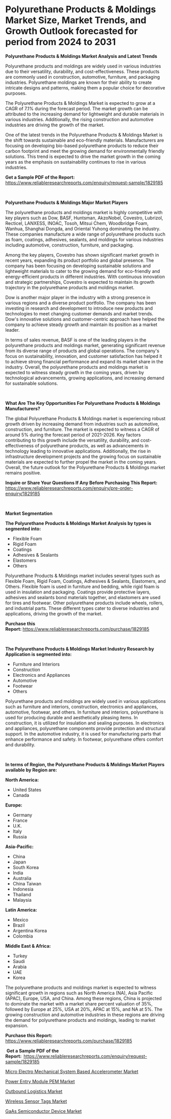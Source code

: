 <p><h1>Polyurethane Products & Moldings Market Size, Market Trends, and Growth Outlook forecasted for period from 2024 to 2031</h1></p><p><strong>Polyurethane Products & Moldings Market Analysis and Latest Trends</strong></p>
<p><p>Polyurethane products and moldings are widely used in various industries due to their versatility, durability, and cost-effectiveness. These products are commonly used in construction, automotive, furniture, and packaging industries. Polyurethane moldings are known for their ability to create intricate designs and patterns, making them a popular choice for decorative purposes.</p><p>The Polyurethane Products & Moldings Market is expected to grow at a CAGR of 7.1% during the forecast period. The market growth can be attributed to the increasing demand for lightweight and durable materials in various industries. Additionally, the rising construction and automotive industries are driving the growth of the market.</p><p>One of the latest trends in the Polyurethane Products & Moldings Market is the shift towards sustainable and eco-friendly materials. Manufacturers are focusing on developing bio-based polyurethane products to reduce their carbon footprint and meet the growing demand for environmentally friendly solutions. This trend is expected to drive the market growth in the coming years as the emphasis on sustainability continues to rise in various industries.</p></p>
<p><strong>Get a Sample PDF of the Report:&nbsp;</strong> <a href="https://www.reliableresearchreports.com/enquiry/request-sample/1829185">https://www.reliableresearchreports.com/enquiry/request-sample/1829185</a></p>
<p>&nbsp;</p>
<p><strong>Polyurethane Products & Moldings Major Market Players</strong></p>
<p><p>The polyurethane products and moldings market is highly competitive with key players such as Dow, BASF, Huntsman, AkzoNobel, Covestro, Lubrizol, Recticel, LANXESS, INOAC, Tosoh, Mitsui Chem, Woodbridge Foam, Wanhua, Shanghai Dongda, and Oriental Yuhong dominating the industry. These companies manufacture a wide range of polyurethane products such as foam, coatings, adhesives, sealants, and moldings for various industries including automotive, construction, furniture, and packaging.</p><p>Among the key players, Covestro has shown significant market growth in recent years, expanding its product portfolio and global presence. The company has been focusing on developing sustainable solutions and lightweight materials to cater to the growing demand for eco-friendly and energy-efficient products in different industries. With continuous innovation and strategic partnerships, Covestro is expected to maintain its growth trajectory in the polyurethane products and moldings market.</p><p>Dow is another major player in the industry with a strong presence in various regions and a diverse product portfolio. The company has been investing in research and development to introduce new products and technologies to meet changing customer demands and market trends. Dow's innovative solutions and customer-centric approach have helped the company to achieve steady growth and maintain its position as a market leader.</p><p>In terms of sales revenue, BASF is one of the leading players in the polyurethane products and moldings market, generating significant revenue from its diverse range of products and global operations. The company's focus on sustainability, innovation, and customer satisfaction has helped it to achieve strong financial performance and expand its market share in the industry. Overall, the polyurethane products and moldings market is expected to witness steady growth in the coming years, driven by technological advancements, growing applications, and increasing demand for sustainable solutions.</p></p>
<p>&nbsp;</p>
<p><strong>What Are The Key Opportunities For Polyurethane Products & Moldings Manufacturers?</strong></p>
<p><p>The global Polyurethane Products & Moldings market is experiencing robust growth driven by increasing demand from industries such as automotive, construction, and furniture. The market is expected to witness a CAGR of around 5% during the forecast period of 2021-2026. Key factors contributing to this growth include the versatility, durability, and cost-effectiveness of polyurethane products, as well as advancements in technology leading to innovative applications. Additionally, the rise in infrastructure development projects and the growing focus on sustainable materials are expected to further propel the market in the coming years. Overall, the future outlook for the Polyurethane Products & Moldings market remains positive.</p></p>
<p><strong>Inquire or Share Your Questions If Any Before Purchasing This Report:</strong> <a href="https://www.reliableresearchreports.com/enquiry/pre-order-enquiry/1829185">https://www.reliableresearchreports.com/enquiry/pre-order-enquiry/1829185</a></p>
<p>&nbsp;</p>
<p><strong>Market Segmentation</strong></p>
<p><strong>The Polyurethane Products & Moldings Market Analysis by types is segmented into:</strong></p>
<p><ul><li>Flexible Foam</li><li>Rigid Foam</li><li>Coatings</li><li>Adhesives & Sealants</li><li>Elastomers</li><li>Others</li></ul></p>
<p><p>Polyurethane Products & Moldings market includes several types such as Flexible Foam, Rigid Foam, Coatings, Adhesives & Sealants, Elastomers, and Others. Flexible foam is used in furniture and bedding, while rigid foam is used in insulation and packaging. Coatings provide protective layers, adhesives and sealants bond materials together, and elastomers are used for tires and footwear. Other polyurethane products include wheels, rollers, and industrial parts. These different types cater to diverse industries and applications, driving the growth of the market.</p></p>
<p><strong>Purchase this Report:&nbsp;</strong><a href="https://www.reliableresearchreports.com/purchase/1829185">https://www.reliableresearchreports.com/purchase/1829185</a></p>
<p>&nbsp;</p>
<p><strong>The Polyurethane Products & Moldings Market Industry Research by Application is segmented into:</strong></p>
<p><ul><li>Furniture and Interiors</li><li>Construction</li><li>Electronics and Appliances</li><li>Automotive</li><li>Footwear</li><li>Others</li></ul></p>
<p><p>Polyurethane products and moldings are widely used in various applications such as furniture and interiors, construction, electronics and appliances, automotive, footwear, and others. In furniture and interiors, polyurethane is used for producing durable and aesthetically pleasing items. In construction, it is utilized for insulation and sealing purposes. In electronics and appliances, polyurethane components provide protection and structural support. In the automotive industry, it is used for manufacturing parts that enhance performance and safety. In footwear, polyurethane offers comfort and durability.</p></p>
<p>&nbsp;</p>
<p><strong>In terms of Region, the Polyurethane Products & Moldings Market Players available by Region are:</strong></p>
<p>
    <p> <strong> North America: </strong>
        <ul>
            <li>United States</li>
            <li>Canada</li>
        </ul>
        </p> 
    <p> <strong> Europe: </strong>
        <ul>
            <li>Germany</li>
            <li>France</li>
            <li>U.K.</li>
            <li>Italy</li>
            <li>Russia</li>
        </ul>
        </p> 
    <p> <strong> Asia-Pacific: </strong>
        <ul>
            <li>China</li>
            <li>Japan</li>
            <li>South Korea</li>
            <li>India</li>
            <li>Australia</li>
            <li>China Taiwan</li>
            <li>Indonesia</li>
            <li>Thailand</li>
            <li>Malaysia</li>
        </ul>
        </p> 
    <p> <strong> Latin America: </strong>
        <ul>
            <li>Mexico</li>
            <li>Brazil</li>
            <li>Argentina Korea</li>
            <li>Colombia</li>
        </ul>
        </p> 
    <p> <strong> Middle East & Africa: </strong>
        <ul>
            <li>Turkey</li>
            <li>Saudi</li>
            <li>Arabia</li>
            <li>UAE</li>
            <li>Korea</li>
        </ul>
    </p>
    </p>
<p><p>The polyurethane products and moldings market is expected to witness significant growth in regions such as North America (NA), Asia Pacific (APAC), Europe, USA, and China. Among these regions, China is projected to dominate the market with a market share percent valuation of 35%, followed by Europe at 25%, USA at 20%, APAC at 15%, and NA at 5%. The growing construction and automotive industries in these regions are driving the demand for polyurethane products and moldings, leading to market expansion.</p></p>
<p><strong>Purchase this Report: </strong><a href="https://www.reliableresearchreports.com/purchase/1829185">https://www.reliableresearchreports.com/purchase/1829185</a></p>
<p>&nbsp;<strong>Get a Sample PDF of the Report:&nbsp;&nbsp;</strong><a href="https://www.reliableresearchreports.com/enquiry/request-sample/1829185">https://www.reliableresearchreports.com/enquiry/request-sample/1829185</a></p>
<p><strong></strong></p>
<p><p><a href="https://medium.com/@merrittrice2023/micro-electro-mechanical-system-based-accelerometer-market-outlook-industry-overview-and-forecast-77f8437ecbea">Micro Electro Mechanical System Based Accelerometer Market</a></p><p><a href="https://medium.com/@patriciahanson2013/power-entry-module-pem-market-insight-market-trends-growth-forecasted-from-2024-to-2031-8ff3b9503055">Power Entry Module PEM Market</a></p><p><a href="https://github.com/GroverBarry/Market-Research-Report-List-4/blob/main/outbound-logistics-market.md">Outbound Logistics Market</a></p><p><a href="https://medium.com/@patriciahanson2013/wireless-sensor-tags-market-size-and-market-trends-complete-industry-overview-2024-to-2031-387909aefa0d">Wireless Sensor Tags Market</a></p><p><a href="https://medium.com/@crystalpena2022/analyzing-gaas-semiconductor-device-market-global-industry-perspective-and-forecast-2024-to-2031-d161e83ef8a4">GaAs Semiconductor Device Market</a></p></p>